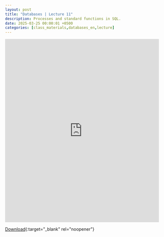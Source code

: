 ```yaml
---
layout: post
title: "Databases | Lecture 11"
description: Processes and standard functions in SQL.
date: 2025-03-25 00:00:01 +0500
categories: [class_materials,databases_en,lecture]
---
```


<iframe src="https://drive.google.com/file/d/1Zh88_6PaQhrP69h2j-1_nI70cT0s5wQH/preview" width="100%" height="600px" frameborder="0"></iframe>

[Download](https://docs.google.com/presentation/d/1HyEWT5NdOb00hhHCep5FSW0bWqXnhD2-/edit?usp=sharing&ouid=107620181978332995271&rtpof=true&sd=true){:target="_blank" rel="noopener"}